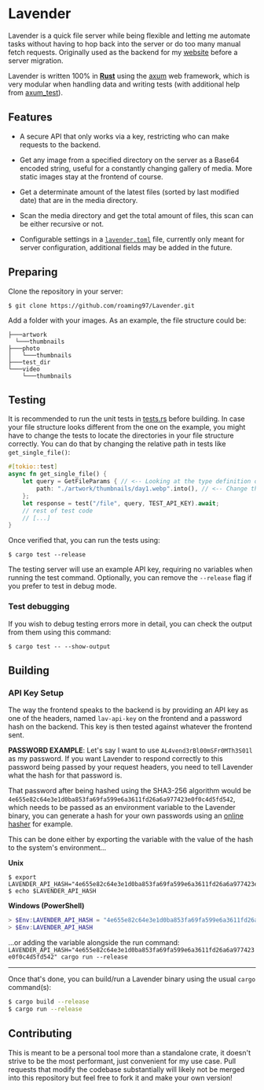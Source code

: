 # Lavender

Lavender is a quick file server while being flexible and letting me automate tasks without having to hop back into the server or do too many manual fetch requests. Originally used as the backend for my [website](https://roaming97.com/) before a server migration.

Lavender is written 100% in **[Rust](https://www.rust-lang.org/)** using the [axum](https://github.com/tokio-rs/axum) web framework, which is very modular when handling data and writing tests (with additional help from [axum_test](https://github.com/JosephLenton/axum-test)).

## Features

- A secure API that only works via a key, restricting who can make requests to the backend.

- Get any image from a specified directory on the server as a Base64 encoded string, useful for a constantly changing gallery of media. More static images stay at the frontend of course.

- Get a determinate amount of the latest files (sorted by last modified date) that are in the media directory.

- Scan the media directory and get the total amount of files, this scan can be either recursive or not.

- Configurable settings in a [`lavender.toml`](./lavender.toml) file, currently only meant for server configuration, additional fields may be added in the future.

## Preparing

Clone the repository in your server:

```shell
$ git clone https://github.com/roaming97/Lavender.git
```

Add a folder with your images. As an example, the file structure could be:

```
├───artwork
  └───thumbnails
├───photo
│   └───thumbnails
├───test_dir
└───video
    └───thumbnails
```

## Testing

It is recommended to run the unit tests in [tests.rs](./src/tests.rs) before building. In case your file structure looks different from the one on the example, you might have to change the tests to locate the directories in your file structure correctly. You can do that by changing the relative path in tests like `get_single_file()`:

```rs
#[tokio::test]
async fn get_single_file() {
    let query = GetFileParams { // <-- Looking at the type definition of `GetFileParams` may help.
        path: "./artwork/thumbnails/day1.webp".into(), // <-- Change this to your desired path.
    };
    let response = test("/file", query, TEST_API_KEY).await;
    // rest of test code
    // [...]
}
```

Once verified that, you can run the tests using:

```shell
$ cargo test --release
```

The testing server will use an example API key, requiring no variables when running the test command. Optionally, you can remove the `--release` flag if you prefer to test in debug mode.

### Test debugging

If you wish to debug testing errors more in detail, you can check the output from them using this command:

```shell
$ cargo test -- --show-output
```

## Building

### API Key Setup

The way the frontend speaks to the backend is by providing an API key as one of the headers, named `lav-api-key` on the frontend and a password hash on the backend. This key is then tested against whatever the frontend sent.

**PASSWORD EXAMPLE**: Let's say I want to use `AL4vend3rBl00mSFr0MTh3S01l` as my password. If you want Lavender to respond correctly to this password being passed by your request headers, you need to tell Lavender what the hash for that password is.

That password after being hashed using the SHA3-256 algorithm would be `4e655e82c64e3e1d0ba853fa69fa599e6a3611fd26a6a977423e0f0c4d5fd542`, which needs to be passed as an environment variable to the Lavender binary, you can generate a hash for your own passwords using an [online hasher](https://emn178.github.io/online-tools/sha3_256.html) for example.

This can be done either by exporting the variable with the value of the hash to the system's environment...

**Unix**

```shell
$ export LAVENDER_API_HASH="4e655e82c64e3e1d0ba853fa69fa599e6a3611fd26a6a977423e0f0c4d5fd542"
$ echo $LAVENDER_API_HASH
```

**Windows (PowerShell)**

```powershell
> $Env:LAVENDER_API_HASH = "4e655e82c64e3e1d0ba853fa69fa599e6a3611fd26a6a977423e0f0c4d5fd542"
> $Env:LAVENDER_API_HASH
```

...or adding the variable alongside the run command: `LAVENDER_API_HASH="4e655e82c64e3e1d0ba853fa69fa599e6a3611fd26a6a977423e0f0c4d5fd542" cargo run --release`

---

Once that's done, you can build/run a Lavender binary using the usual `cargo` command(s):

```bash
$ cargo build --release
$ cargo run --release
```

## Contributing

This is meant to be a personal tool more than a standalone crate, it doesn't strive to be the most performant, just convenient for my use case. Pull requests that modify the codebase substantially will likely not be merged into this repository but feel free to fork it and make your own version!
